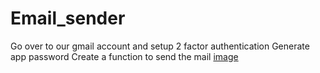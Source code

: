 # Email_sender
Go over to our gmail account and setup  2 factor authentication
Generate app password
Create a function to send the mail
[image](https://user-images.githubusercontent.com/75130949/210992465-26ca8d19-eaa2-4953-822a-20cc1123d353.png)
